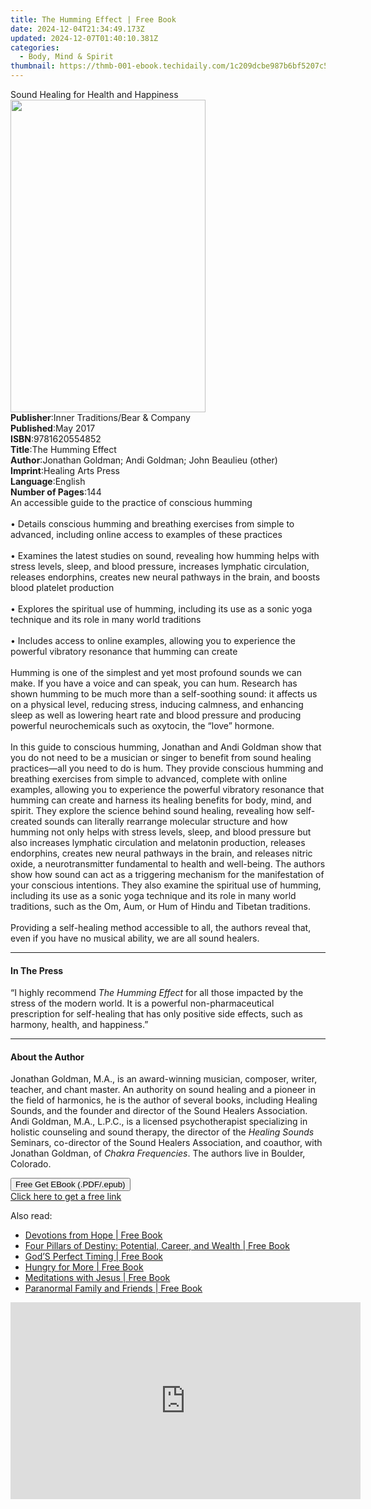 ```yaml
---
title: The Humming Effect | Free Book
date: 2024-12-04T21:34:49.173Z
updated: 2024-12-07T01:40:10.381Z
categories:
  - Body, Mind & Spirit
thumbnail: https://thmb-001-ebook.techidaily.com/1c209dcbe987b6bf5207c57a20cbc26a890825dd350e8681d293720994bb5394.jpg
---
```

<main id="book-container">
  <div class="flex flex-col">
    <div class="book-brief flex-1 py-6 px-4 sm:p-6 md:py-10 md:px-8">
      <!-- brief-->
      <div class="book-brief-main">Sound Healing for Health and Happiness</div>
    </div>
    <div
      class="book-meta-info flex-1 grid gap-4 col-start-1 col-end-3 row-start-1 sm:mb-6 sm:grid-cols-4 lg:gap-6 lg:col-start-2 lg:row-end-6 lg:row-span-6 lg:mb-0"
    >
      <div
        class="book-meta-info-left place-content-center mt-4 p-4 text-sm leading-6 col-start-2 col-span-2 dark:text-slate-400"
      >
        <img
          class="w-full h-500 object-cover rounded-lg sm:h-255 sm:col-span-2 lg:col-span-full"
          src="https://img-001-ebook.techidaily.com/0a80e117155b3d6b9e2d6493d88d0fb36fcac336015832e796f1450c50561761.jpg"
          alt=""
          width="312"
          height="500"
        />
      </div>
      <div
        class="book-meta-info-right mt-2 col-start-1 row-start-2 col-span-3 self-center"
      >
        <!-- meta data  -->
        <div class="flex flex-col px-4 md:px-8">
          <div class="flex-1">
            <strong>Publisher</strong>:<span class="px-2"
              >Inner Traditions/Bear &amp; Company</span
            >
          </div>
          <div class="flex-1">
            <strong>Published</strong>:<span class="px-2">May 2017</span>
          </div>
          <div class="flex-1">
            <strong>ISBN</strong>:<span class="px-2">9781620554852</span>
          </div>
          <div class="flex-1">
            <strong>Title</strong>:<span class="px-2">The Humming Effect</span>
          </div>
          <div class="flex-1">
            <strong>Author</strong>:<span class="px-2"
              >Jonathan Goldman; Andi Goldman; John Beaulieu (other)</span
            >
          </div>
          <div class="flex-1">
            <strong>Imprint</strong>:<span class="px-2"
              >Healing Arts Press</span
            >
          </div>
          <div class="flex-1">
            <strong>Language</strong>:<span class="px-2">English</span>
          </div>
          <div class="flex-1">
            <strong>Number of Pages</strong>:<span class="px-2">144</span>
          </div>
        </div>
      </div>
    </div>
    <div class="book-description flex-1 py-6 px-4 sm:p-6 md:py-10 md:px-8">
      <div class="book-description-main">
        <div accordion-content="" id="description">
          An accessible guide to the practice of conscious humming<br /><br />•
          Details conscious humming and breathing exercises from simple to
          advanced, including online access to examples of these practices<br /><br />•
          Examines the latest studies on sound, revealing how humming helps with
          stress levels, sleep, and blood pressure, increases lymphatic
          circulation, releases endorphins, creates new neural pathways in the
          brain, and boosts blood platelet production<br /><br />• Explores the
          spiritual use of humming, including its use as a sonic yoga technique
          and its role in many world traditions<br /><br />• Includes access to
          online examples, allowing you to experience the powerful vibratory
          resonance that humming can create<br /><br />
          Humming is one of the simplest and yet most profound sounds we can
          make. If you have a voice and can speak, you can hum. Research has
          shown humming to be much more than a self-soothing sound: it affects
          us on a physical level, reducing stress, inducing calmness, and
          enhancing sleep as well as lowering heart rate and blood pressure and
          producing powerful neurochemicals such as oxytocin, the “love”
          hormone.<br /><br />In this guide to conscious humming, Jonathan and
          Andi Goldman show that you do not need to be a musician or singer to
          benefit from sound healing practices—all you need to do is hum. They
          provide conscious humming and breathing exercises from simple to
          advanced, complete with online examples, allowing you to experience
          the powerful vibratory resonance that humming can create and harness
          its healing benefits for body, mind, and spirit. They explore the
          science behind sound healing, revealing how self-created sounds can
          literally rearrange molecular structure and how humming not only helps
          with stress levels, sleep, and blood pressure but also increases
          lymphatic circulation and melatonin production, releases endorphins,
          creates new neural pathways in the brain, and releases nitric oxide, a
          neurotransmitter fundamental to health and well-being. The authors
          show how sound can act as a triggering mechanism for the manifestation
          of your conscious intentions. They also examine the spiritual use of
          humming, including its use as a sonic yoga technique and its role in
          many world traditions, such as the Om, Aum, or Hum of Hindu and
          Tibetan traditions.<br /><br />Providing a self-healing method
          accessible to all, the authors reveal that, even if you have no
          musical ability, we are all sound healers.
        </div>
        <div class="accordion-fader"></div>
      </div>
    </div>
    <div class="book-excerpts flex-1 py-6 px-4 sm:p-6 md:py-10 md:px-8">
      <!-- excerpts-->
      <div class="book-excerpts-main">
        <hr />
        <h4 class="placeholder placeholder-heading">
          <span>In The Press</span>
        </h4>
        <p>
          “I highly recommend <i>The Humming Effect</i> for all those impacted
          by the stress of the modern world. It is a powerful non-pharmaceutical
          prescription for self-healing that has only positive side effects,
          such as harmony, health, and happiness.”
        </p>
      </div>
    </div>
    <div class="book-about-author flex-1 py-6 px-4 sm:p-6 md:py-10 md:px-8">
      <!-- about author-->
      <div class="book-main-author-main">
        <hr />
        <h4 class="placeholder placeholder-heading">
          <span>About the Author</span>
        </h4>
        <p>
          Jonathan Goldman, M.A., is an award-winning musician, composer,
          writer, teacher, and chant master. An authority on sound healing and a
          pioneer in the field of harmonics, he is the author of several books,
          including Healing Sounds, and the founder and director of the Sound
          Healers Association. Andi Goldman, M.A., L.P.C., is a licensed
          psychotherapist specializing in holistic counseling and sound therapy,
          the director of the <i>Healing Sounds</i> Seminars, co-director of the
          Sound Healers Association, and coauthor, with Jonathan Goldman, of
          <i>Chakra Frequencies</i>. The authors live in Boulder, Colorado.
        </p>
      </div>
    </div>
    <div class="book-free-get flex-1 py-6 px-4 sm:p-6 md:py-10 md:px-8">
      <button
        id="btn-free-get"
        class="bg-blue-500 hover:bg-blue-700 text-white font-bold py-2 px-4 rounded"
      >
        Free Get EBook (.PDF/.epub)
      </button>
      <div id="countdown-display" class="px-2 text-lg mt-2"></div>
      <a
        id="free-link"
        class="hidden bg-blue-500 hover:bg-blue-700 text-white font-bold py-2 px-4 rounded"
        href="https://www.ebooks.com/en-us/book/95782916/the-humming-effect/jonathan-goldman/"
        target="_blank"
        >Click here to get a free link</a
      >
    </div>
    <script>
      let countdownTime = 0;
      let countdownInterval = null;
      document
        .getElementById('btn-free-get')
        .addEventListener('click', startCountdown);
      function startCountdown() {
        countdownTime = new Date().getTime() + 60000 * 3;
        countdownInterval = setInterval(updateCountdown, 1000);
        document.getElementById('btn-free-get').disabled = true;
        document
          .getElementById('btn-free-get')
          .classList.add('bg-gray-500', 'cursor-not-allowed');
      }
      function updateCountdown() {
        let currentTime = new Date().getTime();
        let timeLeft = countdownTime - currentTime;
        let secondsLeft = Math.floor(timeLeft / 1000);
        document.getElementById('countdown-display').innerHTML =
          `Remaining time: ${secondsLeft} seconds.`;
        if (secondsLeft <= 0) {
          clearInterval(countdownInterval);
          document.getElementById('btn-free-get').classList.add('hidden');
          document.getElementById('free-link').classList.remove('hidden');
          document.getElementById('countdown-display').innerHTML = '';
        }
      }
    </script>
  </div>
</main>

<ins class="adsbygoogle"
      style="display:block"
      data-ad-client="ca-pub-7571918770474297"
      data-ad-slot="8358498916"
      data-ad-format="auto"
      data-full-width-responsive="true"></ins>
    

<span class="atpl-alsoreadstyle">Also read:</span>
<div><ul>
<li><a href="https://novels-ebooks.techidaily.com/138591333-9781449724382-devotions-from-hope/"><u>Devotions from Hope | Free Book</u></a></li>
<li><a href="https://novels-ebooks.techidaily.com/138591382-9781469700052-four-pillars-of-destiny-potential-career-and-wealth/"><u>Four Pillars of Destiny: Potential, Career, and Wealth | Free Book</u></a></li>
<li><a href="https://novels-ebooks.techidaily.com/138591414-9781449723439-gods-perfect-timing/"><u>God’S Perfect Timing | Free Book</u></a></li>
<li><a href="https://novels-ebooks.techidaily.com/138591289-9781449742645-hungry-for-more/"><u>Hungry for More | Free Book</u></a></li>
<li><a href="https://novels-ebooks.techidaily.com/138591122-9781449752880-meditations-with-jesus/"><u>Meditations with Jesus | Free Book</u></a></li>
<li><a href="https://novels-ebooks.techidaily.com/138591110-9781462045037-paranormal-family-and-friends/"><u>Paranormal Family and Friends | Free Book</u></a></li>
</ul></div>

<!-- affiliate ads begin -->
<iframe width="560" height="315" src="https://www.youtube.com/embed/gSKkJrJ57EA?si=WDOmInPE9EgQa_tB" title="YouTube video player" frameborder="0" allow="accelerometer; autoplay; clipboard-write; encrypted-media; gyroscope; picture-in-picture; web-share" referrerpolicy="strict-origin-when-cross-origin" allowfullscreen></iframe>
<!-- affiliate ads end -->

